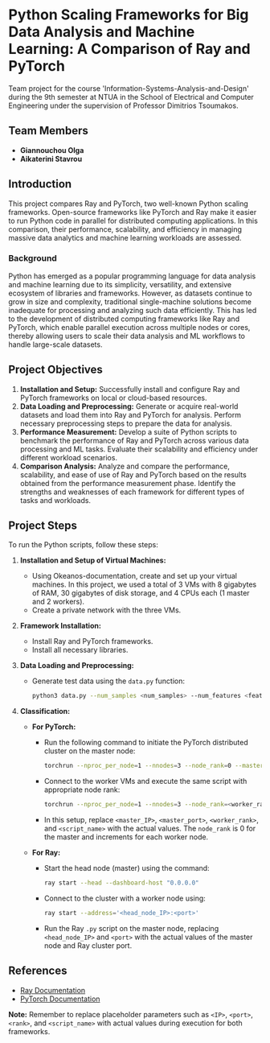 # Python Scaling Frameworks for Big Data Analysis and Machine Learning: A Comparison of Ray and PyTorch

Team project for the course 'Information-Systems-Analysis-and-Design' during the 9th semester at NTUA in the School of Electrical and Computer Engineering under the supervision of Professor Dimitrios Tsoumakos.

## Team Members

- **Giannouchou Olga**
- **Aikaterini Stavrou**

## Introduction

This project compares Ray and PyTorch, two well-known Python scaling frameworks. Open-source frameworks like PyTorch and Ray make it easier to run Python code in parallel for distributed computing applications. In this comparison, their performance, scalability, and efficiency in managing massive data analytics and machine learning workloads are assessed.

### Background
Python has emerged as a popular programming language for data analysis and machine learning due to its simplicity, versatility, and extensive ecosystem of libraries and frameworks. However, as datasets continue to grow in size and complexity, traditional single-machine solutions become inadequate for processing and analyzing such data efficiently. This has led to the development of distributed computing frameworks like Ray and PyTorch, which enable parallel execution across multiple nodes or cores, thereby allowing users to scale their data analysis and ML workflows to handle large-scale datasets.

## Project Objectives

1. **Installation and Setup:** Successfully install and configure Ray and PyTorch frameworks on local or cloud-based resources.
2. **Data Loading and Preprocessing:** Generate or acquire real-world datasets and load them into Ray and PyTorch for analysis. Perform necessary preprocessing steps to prepare the data for analysis.
3. **Performance Measurement:** Develop a suite of Python scripts to benchmark the performance of Ray and PyTorch across various data processing and ML tasks. Evaluate their scalability and efficiency under different workload scenarios.
4. **Comparison Analysis:** Analyze and compare the performance, scalability, and ease of use of Ray and PyTorch based on the results obtained from the performance measurement phase. Identify the strengths and weaknesses of each framework for different types of tasks and workloads.

## Project Steps

To run the Python scripts, follow these steps:

1. **Installation and Setup of Virtual Machines:**
   - Using Okeanos-documentation, create and set up your virtual machines. In this project, we used a total of 3 VMs with 8 gigabytes of RAM, 30 gigabytes of disk storage, and 4 CPUs each (1 master and 2 workers).
   - Create a private network with the three VMs.

2. **Framework Installation:**
   - Install Ray and PyTorch frameworks.
   - Install all necessary libraries.

3. **Data Loading and Preprocessing:**
   - Generate test data using the `data.py` function:
     ```bash
     python3 data.py --num_samples <num_samples> --num_features <features>
     ```

4. **Classification:**
   - **For PyTorch:**
     - Run the following command to initiate the PyTorch distributed cluster on the master node:
       ```bash
       torchrun --nproc_per_node=1 --nnodes=3 --node_rank=0 --master_addr="<master_IP>" --master_port=<master_port> <script_name>
       ```
     - Connect to the worker VMs and execute the same script with appropriate node rank:
       ```bash
       torchrun --nproc_per_node=1 --nnodes=3 --node_rank=<worker_rank> --master_addr="<master_IP>" --master_port=<master_port> <script_name>
       ```
     - In this setup, replace `<master_IP>`, `<master_port>`, `<worker_rank>`, and `<script_name>` with the actual values. The `node_rank` is 0 for the master and increments for each worker node.

   - **For Ray:**
     - Start the head node (master) using the command:
       ```bash
       ray start --head --dashboard-host "0.0.0.0"
       ```
     - Connect to the cluster with a worker node using:
       ```bash
       ray start --address='<head_node_IP>:<port>'
       ```
     - Run the Ray `.py` script on the master node, replacing `<head_node_IP>` and `<port>` with the actual values of the master node and Ray cluster port.

## References

- [Ray Documentation](https://docs.ray.io/)
- [PyTorch Documentation](https://pytorch.org/)

**Note:** Remember to replace placeholder parameters such as `<IP>`, `<port>`, `<rank>`, and `<script_name>` with actual values during execution for both frameworks.
